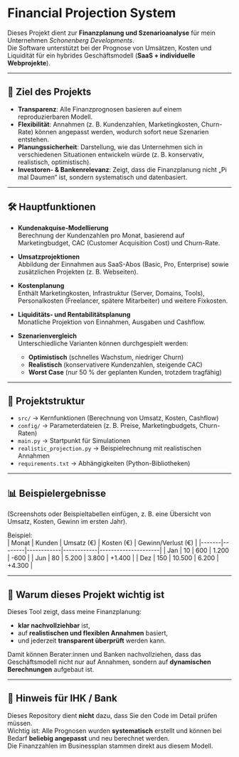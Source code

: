 # Financial Projection System

Dieses Projekt dient zur **Finanzplanung und Szenarioanalyse** für mein Unternehmen *Schonenberg Developments*.  
Die Software unterstützt bei der Prognose von Umsätzen, Kosten und Liquidität für ein hybrides Geschäftsmodell (**SaaS + individuelle Webprojekte**).

---

## 🎯 Ziel des Projekts
- **Transparenz**: Alle Finanzprognosen basieren auf einem reproduzierbaren Modell.  
- **Flexibilität**: Annahmen (z. B. Kundenzahlen, Marketingkosten, Churn-Rate) können angepasst werden, wodurch sofort neue Szenarien entstehen.  
- **Planungssicherheit**: Darstellung, wie das Unternehmen sich in verschiedenen Situationen entwickeln würde (z. B. konservativ, realistisch, optimistisch).  
- **Investoren- & Bankenrelevanz**: Zeigt, dass die Finanzplanung nicht „Pi mal Daumen“ ist, sondern systematisch und datenbasiert.  

---

## 🛠️ Hauptfunktionen
- **Kundenakquise-Modellierung**  
  Berechnung der Kundenzahlen pro Monat, basierend auf Marketingbudget, CAC (Customer Acquisition Cost) und Churn-Rate.  

- **Umsatzprojektionen**  
  Abbildung der Einnahmen aus SaaS-Abos (Basic, Pro, Enterprise) sowie zusätzlichen Projekten (z. B. Webseiten).  

- **Kostenplanung**  
  Enthält Marketingkosten, Infrastruktur (Server, Domains, Tools), Personalkosten (Freelancer, spätere Mitarbeiter) und weitere Fixkosten.  

- **Liquiditäts- und Rentabilitätsplanung**  
  Monatliche Projektion von Einnahmen, Ausgaben und Cashflow.  

- **Szenarienvergleich**  
  Unterschiedliche Varianten können durchgespielt werden:  
  - **Optimistisch** (schnelles Wachstum, niedriger Churn)  
  - **Realistisch** (konservativere Kundenzahlen, steigende CAC)  
  - **Worst Case** (nur 50 % der geplanten Kunden, trotzdem tragfähig)  

---

## 📂 Projektstruktur
- `src/` → Kernfunktionen (Berechnung von Umsatz, Kosten, Cashflow)  
- `config/` → Parameterdateien (z. B. Preise, Marketingbudgets, Churn-Raten)  
- `main.py` → Startpunkt für Simulationen  
- `realistic_projection.py` → Beispielrechnung mit realistischen Annahmen  
- `requirements.txt` → Abhängigkeiten (Python-Bibliotheken)  

---

## 📊 Beispielergebnisse
(Screenshots oder Beispieltabellen einfügen, z. B. eine Übersicht von Umsatz, Kosten, Gewinn im ersten Jahr).  

Beispiel:  
| Monat | Kunden | Umsatz (€) | Kosten (€) | Gewinn/Verlust (€) |
|-------|--------|------------|------------|---------------------|
| Jan   | 10     | 600        | 1.200      | -600                |
| Jun   | 80     | 5.200      | 3.800      | +1.400              |
| Dez   | 150    | 10.500     | 6.200      | +4.300              |

---

## 🚀 Warum dieses Projekt wichtig ist
Dieses Tool zeigt, dass meine Finanzplanung:  
- **klar nachvollziehbar** ist,  
- auf **realistischen und flexiblen Annahmen** basiert,  
- und jederzeit **transparent überprüft** werden kann.  

Damit können Berater:innen und Banken nachvollziehen, dass das Geschäftsmodell nicht nur auf Annahmen, sondern auf **dynamischen Berechnungen** aufgebaut ist.

---

## 📎 Hinweis für IHK / Bank
Dieses Repository dient **nicht** dazu, dass Sie den Code im Detail prüfen müssen.  
Wichtig ist: Alle Prognosen wurden **systematisch** erstellt und können bei Bedarf **beliebig angepasst** und neu berechnet werden.  
Die Finanzzahlen im Businessplan stammen direkt aus diesem Modell.
